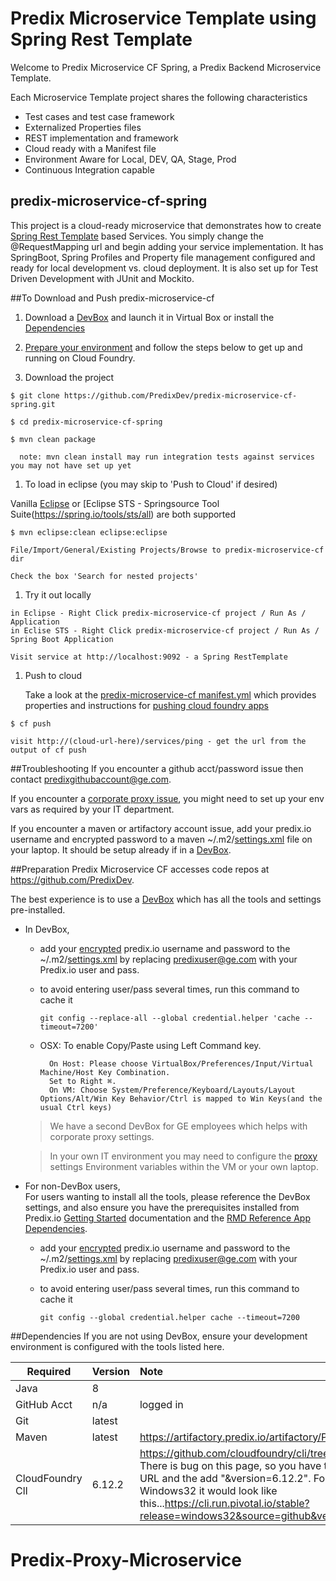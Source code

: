 Predix Microservice Template using Spring Rest Template
==============

Welcome to Predix Microservice CF Spring, a Predix Backend Microservice Template.  

Each Microservice Template project shares the following characteristics
* Test cases and test case framework 
* Externalized Properties files
* REST implementation and framework
* Cloud ready with a Manifest file
* Environment Aware for Local, DEV, QA, Stage, Prod
* Continuous Integration capable

## predix-microservice-cf-spring

This project is a cloud-ready microservice that demonstrates how to create [Spring Rest Template](https://spring.io/guides/gs/consuming-rest/) based Services.  You simply change the @RequestMapping url and begin adding your service implementation.  It has SpringBoot, Spring Profiles and Property file management configured and ready for local development vs. cloud deployment.  It is also set up for Test Driven Development with JUnit and Mockito.

##To Download and Push predix-microservice-cf

1. Download a [DevBox](https://www.predix.io/catalog/other-resources/devbox.html) and launch it in Virtual Box or install the [Dependencies](#dependencies)

1. [Prepare your environment](#preparation) and follow the steps below to get up and running on Cloud Foundry.   

1. Download the project  
  ```
  $ git clone https://github.com/PredixDev/predix-microservice-cf-spring.git  
  
  $ cd predix-microservice-cf-spring
  
  $ mvn clean package  
  
    note: mvn clean install may run integration tests against services you may not have set up yet
  ```
1. To load in eclipse (you may skip to 'Push to Cloud' if desired)  
  
  Vanilla [Eclipse](https://www.eclipse.org/downloads) or [Eclipse STS - Springsource Tool Suite(https://spring.io/tools/sts/all) are both supported
  ```
  $ mvn eclipse:clean eclipse:eclipse  
  
  File/Import/General/Existing Projects/Browse to predix-microservice-cf dir  
  
  Check the box 'Search for nested projects'  
  ```
1. Try it out locally  
  ```
  in Eclipse - Right Click predix-microservice-cf project / Run As / Application 
  in Eclise STS - Right Click predix-microservice-cf project / Run As / Spring Boot Application 
  
  Visit service at http://localhost:9092 - a Spring RestTemplate  
  
  ```
1. Push to cloud  

    Take a look at the [predix-microservice-cf manifest.yml](manifest.yml) which provides properties and instructions for [pushing cloud foundry apps](https://docs.cloudfoundry.org/devguide/deploy-apps/manifest.html)
  ```
  $ cf push  
  
  visit http://(cloud-url-here)/services/ping - get the url from the output of cf push  
  ```

##Troubleshooting
If you encounter a github acct/password issue then contact predixgithubaccount@ge.com.  

If you encounter a [corporate proxy issue](https://github.com/PredixDev/predix-rmd-ref-app/blob/master/docs/proxy.md#proxy), you might need to set up your env vars as required by your IT department.

If you encounter a maven or artifactory account issue, add your predix.io username and encrypted password to a maven ~/.m2/[settings.xml](docs/settings.xml) file on your laptop.  It should be setup already if in a [DevBox](https://www.predix.io/catalog/other-resources/devbox.html).

##Preparation
Predix Microservice CF accesses code repos at https://github.com/PredixDev.

The best experience is to use a [DevBox](https://www.predix.io/catalog/other-resources/devbox.html) which has all the tools and settings pre-installed.  
* In DevBox,  
	* add your <a href="https://maven.apache.org/guides/mini/guide-encryption.html">encrypted</a> predix.io username and password to the ~/.m2/<a href="https://github.com/PredixDev/predix-rmd-ref-app/blob/master/docs/settings.xml">settings.xml</a>
by replacing predixuser@ge.com with your Predix.io user and pass.

	* to avoid entering user/pass several times, run this command to cache it
	  ```
	  git config --replace-all --global credential.helper 'cache --timeout=7200'
	  ``` 
	* OSX: To enable Copy/Paste using Left Command key.  
	  ```
	    On Host: Please choose VirtualBox/Preferences/Input/Virtual Machine/Host Key Combination.  
	    Set to Right ⌘.  
	    On VM: Choose System/Preference/Keyboard/Layouts/Layout Options/Alt/Win Key Behavior/Ctrl is mapped to Win Keys(and the usual Ctrl keys)
	  ```
  
  >We have a second DevBox for GE employees which helps with corporate proxy settings.  

  >In your own IT environment you may need to configure the [proxy](docs/proxy.md) settings Environment variables within the VM or your own laptop.

* For non-DevBox users,  
	For users wanting to install all the tools, please reference the DevBox settings, and also ensure you have the prerequisites installed from Predix.io [Getting Started](https://www.predix.io/docs/?b=#Uva9INX3) documentation and the [RMD Reference App Dependencies](https://github.com/PredixDev/predix-rmd-ref-app#dependencies).  

	* add your <a href="https://maven.apache.org/guides/mini/guide-encryption.html">encrypted</a> predix.io username and password to the ~/.m2/<a href="https://github.com/PredixDev/predix-rmd-ref-app/blob/master/docs/settings.xml">settings.xml</a>
by replacing predixuser@ge.com with your Predix.io user and pass.

  	* to avoid entering user/pass several times, run this command to cache it
	  ```
	  git config --global credential.helper cache --timeout=7200
	  ```

##Dependencies
If you are not using DevBox, ensure your development environment is configured with the tools listed here.

|Required | Version | Note |
| ------------- | :----- | :----- |
| Java | 8 | |
| GitHub Acct | n/a | logged in |
| Git | latest | |
| Maven | latest | https://artifactory.predix.io/artifactory/PREDIX-EXT |
| CloudFoundry ClI | 6.12.2 | https://github.com/cloudfoundry/cli/tree/v6.12.2#downloads.  There is bug on this page, so you have to manually get the URL and the add "&version=6.12.2".  For example for Windows32 it would look like this...https://cli.run.pivotal.io/stable?release=windows32&source=github&version=6.12.2 |
# Predix-Proxy-Microservice
